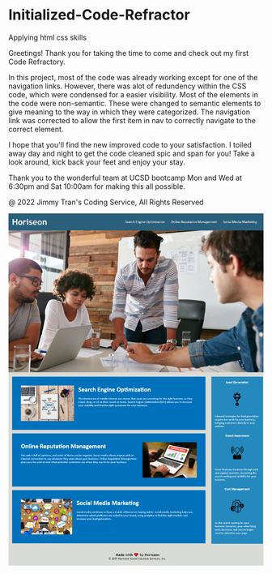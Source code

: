 # Initialized-Code-Refractor
Applying html css skills

Greetings! Thank you for taking the time to come and check out my first Code Refractory.

In this project, most of the code was already working except for one of the navigation links.  However, there was alot of redundency within the CSS code, which were condensed for a easier visibility.  Most of the elements in the code were non-semantic.  These were changed to semantic elements to give meaning to the way in which they were categorized.  The navigation link was corrected to allow the first item in nav to correctly navigate to the correct element.  

I hope that you'll find the new improved code to your satisfaction.  I toiled away day and night to get the code cleaned spic and span for you!
Take a look around, kick back your feet and enjoy your stay.

Thank you to the wonderful team at UCSD bootcamp Mon and Wed at 6:30pm and Sat 10:00am for making this all possible.

@ 2022 Jimmy Tran's Coding Service, All Rights Reserved


![alt text](./assets/images/_C__Users_jimmy_OneDrive_Desktop_Code_Initialized-Code-Refractor_index.html.png)